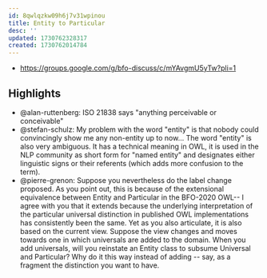 ```yaml
---
id: 8qwlqzkw09h6j7v31wpinou
title: Entity to Particular
desc: ''
updated: 1730762328317
created: 1730762014784
---
```


- https://groups.google.com/g/bfo-discuss/c/mYAvgmU5yTw?pli=1

## Highlights

- @alan-ruttenberg: ISO 21838 says "anything perceivable or conceivable"
- @stefan-schulz: My problem with the word "entity" is that nobody could convincingly show me any non-entity up to now... The word "entity" is also very ambiguous. It has a technical meaning in OWL, it is used in the NLP community as short form for "named entity" and designates either linguistic signs or their referents (which adds more confusion to the term).
- @pierre-grenon: Suppose you nevertheless do the label change proposed. As you point out, this is because of the extensional equivalence between Entity and Particular in the BFO-2020 OWL-- I agree with you that it extends because the underlying interpretation of the particular universal distinction in published OWL implementations has consistently been the same. Yet as you also articulate, it is also based on the current view. Suppose the view changes and moves towards one in which universals are added to the domain. When you add universals, will you reinstate an Entity class to subsume Universal and Particular? Why do it this way instead of adding -- say, as a fragment the distinction you want to have.

